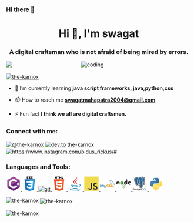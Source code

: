 ### Hi there 👋
<h1 align="center">Hi 👋, I'm swagat</h1>
<h3 align="center">A digital craftsman who is not afraid of being mired by errors.</h3>
<img align="right" alt="coding" width = "300" src="https://media1.giphy.com/media/Ll22OhMLAlVDb8UQWe/source.gif">

<p align="left"> <img src="https://media.giphy.com/media/npIVZg7MYoEUg/giphy.gif" /> </p>

<p align="left"> <a href="https://github.com/ryo-ma/github-profile-trophy"><img src="https://github-profile-trophy.vercel.app/?username=the-karnox" alt="the-karnox" /></a> </p>

- 🌱 I’m currently learning **java script frameworks, java,python,css**

- 📫 How to reach me **swagatmahapatra2004@gmail.com**

- ⚡ Fun fact **I think we all are digital craftsmen.**

<h3 align="left">Connect with me:</h3>
<p align="left">
<a href="https://codepen.io/The-karnox" target="blank"><img align="center" src="https://raw.githubusercontent.com/rahuldkjain/github-profile-readme-generator/master/src/images/icons/Social/codepen.svg" alt="@the-karnox" height="30" width="40" /></a>
<a href="https://dev.to/dev.to the-karnox" target="blank"><img align="center" src="https://raw.githubusercontent.com/rahuldkjain/github-profile-readme-generator/master/src/images/icons/Social/devto.svg" alt="dev.to the-karnox" height="30" width="40" /></a>
<a href="https://www.instagram.com/bidus_rickus?utm_source=ig_web_button_share_sheet&igsh=ZDNlZDc0MzIxNw==" target="blank"><img align="center" src="https://raw.githubusercontent.com/rahuldkjain/github-profile-readme-generator/master/src/images/icons/Social/instagram.svg" alt="https://www.instagram.com/bidus_rickus/#" height="30" width="40" /></a>
</p>

<h3 align="left">Languages and Tools:</h3>
<p align="left"> <a href="https://www.w3schools.com/cs/" target="_blank" rel="noreferrer"> <img src="https://raw.githubusercontent.com/devicons/devicon/master/icons/csharp/csharp-original.svg" alt="csharp" width="40" height="40"/> </a> <a href="https://www.w3schools.com/css/" target="_blank" rel="noreferrer"> <img src="https://raw.githubusercontent.com/devicons/devicon/master/icons/css3/css3-original-wordmark.svg" alt="css3" width="40" height="40"/> </a> <a href="https://git-scm.com/" target="_blank" rel="noreferrer"> <img src="https://www.vectorlogo.zone/logos/git-scm/git-scm-icon.svg" alt="git" width="40" height="40"/> </a> <a href="https://www.w3.org/html/" target="_blank" rel="noreferrer"> <img src="https://raw.githubusercontent.com/devicons/devicon/master/icons/html5/html5-original-wordmark.svg" alt="html5" width="40" height="40"/> </a> <a href="https://www.java.com" target="_blank" rel="noreferrer"> <img src="https://raw.githubusercontent.com/devicons/devicon/master/icons/java/java-original.svg" alt="java" width="40" height="40"/> </a> <a href="https://developer.mozilla.org/en-US/docs/Web/JavaScript" target="_blank" rel="noreferrer"> <img src="https://raw.githubusercontent.com/devicons/devicon/master/icons/javascript/javascript-original.svg" alt="javascript" width="40" height="40"/> </a> <a href="https://www.mysql.com/" target="_blank" rel="noreferrer"> <img src="https://raw.githubusercontent.com/devicons/devicon/master/icons/mysql/mysql-original-wordmark.svg" alt="mysql" width="40" height="40"/> </a> <a href="https://nodejs.org" target="_blank" rel="noreferrer"> <img src="https://raw.githubusercontent.com/devicons/devicon/master/icons/nodejs/nodejs-original-wordmark.svg" alt="nodejs" width="40" height="40"/> </a> <a href="https://www.postgresql.org" target="_blank" rel="noreferrer"> <img src="https://raw.githubusercontent.com/devicons/devicon/master/icons/postgresql/postgresql-original-wordmark.svg" alt="postgresql" width="40" height="40"/> </a> <a href="https://www.python.org" target="_blank" rel="noreferrer"> <img src="https://raw.githubusercontent.com/devicons/devicon/master/icons/python/python-original.svg" alt="python" width="40" height="40"/> </a> </p>

<p><img align="left" src="https://github-readme-stats.vercel.app/api/top-langs?username=the-karnox&show_icons=true&locale=en&layout=compact" alt="the-karnox" /></p>

<p>&nbsp;<img align="center" src="https://github-readme-stats.vercel.app/api?username=the-karnox&show_icons=true&locale=en" alt="the-karnox" /></p>

<p><img align="center" src="https://github-readme-streak-stats.herokuapp.com/?user=the-karnox&" alt="the-karnox" /></p>
